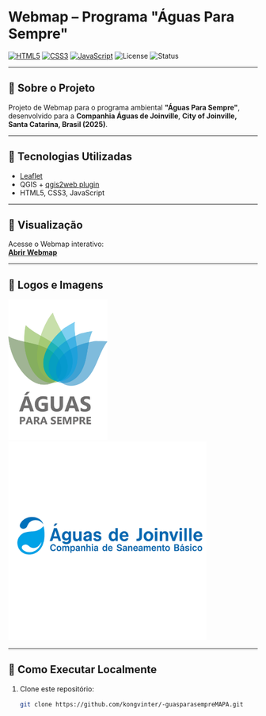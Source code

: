 # Webmap – Programa "Águas Para Sempre"

[![HTML5](https://img.shields.io/badge/HTML5-%23E34F26.svg?logo=HTML5&logoColor=white)](https://developer.mozilla.org/docs/Web/HTML)
[![CSS3](https://img.shields.io/badge/CSS3-%231572B6.svg?logo=CSS3&logoColor=white)](https://developer.mozilla.org/docs/Web/CSS)
[![JavaScript](https://img.shields.io/badge/JavaScript-%23F7DF1E.svg?logo=JavaScript&logoColor=black)](https://developer.mozilla.org/docs/Web/JavaScript)
![License](https://img.shields.io/badge/license-MIT-blue.svg)
![Status](https://img.shields.io/badge/status-active-success.svg)

---

## 🔹 Sobre o Projeto
Projeto de Webmap para o programa ambiental **"Águas Para Sempre"**, desenvolvido para a **Companhia Águas de Joinville**, **City of Joinville, Santa Catarina, Brasil (2025)**.  

---

## 🔹 Tecnologias Utilizadas
- [Leaflet](https://leafletjs.com/)  
- QGIS + [qgis2web plugin](https://plugins.qgis.org/plugins/qgis2web/)  
- HTML5, CSS3, JavaScript  

---

## 🔹 Visualização
Acesse o Webmap interativo:  
[**Abrir Webmap**](https://kongvinter.github.io/-guasparasempreMAPA/)

---

## 🔹 Logos e Imagens

<img src="docs/images/LOGOPSA.png" alt="Águas para Sempre" width="200"/>  <img src="docs/images/logoteste.png" alt="Logo teste" width="400"/>  

---

## 🔹 Como Executar Localmente
1. Clone este repositório:  
   ```bash
   git clone https://github.com/kongvinter/-guasparasempreMAPA.git


